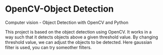 # OpenCV-Object Detection
Computer vision - Object Detection with OpenCV and Python

This project is based on the object detection using OpenCV. 
It works in a way such that it detects objects above a given threshold value.
By changing threshold value, we can adjust the objects to be detected. 
Here gaussian filter is used, you can try someother filters.

